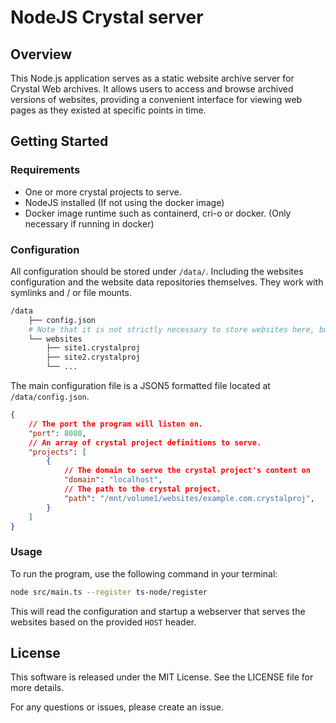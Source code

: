 # NodeJS Crystal server

## Overview
This Node.js application serves as a static website archive server for Crystal Web archives. It allows users to access and browse archived versions of websites, providing a convenient interface for viewing web pages as they existed at specific points in time.

## Getting Started

### Requirements
 - One or more crystal projects to serve.
 - NodeJS installed (If not using the docker image)
 - Docker image runtime such as containerd, cri-o or docker. (Only necessary if running in docker)

### Configuration

All configuration should be stored under `/data/`. Including the websites configuration and the website data repositories themselves. They work with symlinks and / or file mounts.

```sh
/data
    ├── config.json
    # Note that it is not strictly necessary to store websites here, but it is recommended.
    └── websites
        ├── site1.crystalproj
        ├── site2.crystalproj
        └── ...
```

The main configuration file is a JSON5 formatted file located at `/data/config.json`.
```json
{
    // The port the program will listen on.
    "port": 8080,
    // An array of crystal project definitions to serve.
    "projects": [
        {
            // The domain to serve the crystal project's content on
            "domain": "localhost",
            // The path to the crystal project. 
            "path": "/mnt/volume1/websites/example.com.crystalproj",
        }
    ]
}
```

### Usage
To run the program, use the following command in your terminal:

```bash
node src/main.ts --register ts-node/register
```
This will read the configuration and startup a webserver that serves the websites based on the provided `HOST` header. 

## License
This software is released under the MIT License. See the LICENSE file for more details.

For any questions or issues, please create an issue.